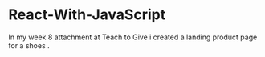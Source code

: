# React-With-JavaScript
In my week 8 attachment at Teach to Give i created a landing product page for a shoes .
